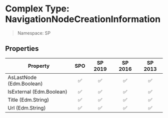 # Complex Type: NavigationNodeCreationInformation

> Namespace: SP

## Properties

Property | SPO | SP 2019 | SP 2016 | SP 2013
----------|:---:|:-------:|:-------:|:-------:
AsLastNode (Edm.Boolean) | ✅ | ✅ | ✅ | ✅
IsExternal (Edm.Boolean) | ✅ | ✅ | ✅ | ✅
Title (Edm.String) | ✅ | ✅ | ✅ | ✅
Url (Edm.String) | ✅ | ✅ | ✅ | ✅